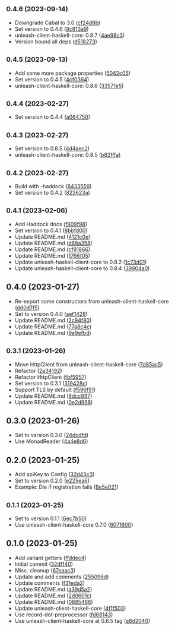 ## <small>0.4.6 (2023-09-14)</small>

* Downgrade Cabal to 3.0 ([cf24d8b](https://github.com/finn-no/unleash-client-haskell/commit/cf24d8b))
* Set version to 0.4.6 ([8c813a9](https://github.com/finn-no/unleash-client-haskell/commit/8c813a9))
* unleash-client-haskell-core: 0.8.7 ([4ae98c3](https://github.com/finn-no/unleash-client-haskell/commit/4ae98c3))
* Version bound all deps ([d518273](https://github.com/finn-no/unleash-client-haskell/commit/d518273))



## <small>0.4.5 (2023-09-13)</small>

* Add some more package properties ([5042c05](https://github.com/finn-no/unleash-client-haskell/commit/5042c05))
* Set version to 0.4.5 ([4cf0364](https://github.com/finn-no/unleash-client-haskell/commit/4cf0364))
* unleash-client-haskell-core: 0.8.6 ([33571e5](https://github.com/finn-no/unleash-client-haskell/commit/33571e5))



## <small>0.4.4 (2023-02-27)</small>

* Set version to 0.4.4 ([a064750](https://github.com/finn-no/unleash-client-haskell/commit/a064750))



## <small>0.4.3 (2023-02-27)</small>

* Set version to 0.8.5 ([4d4aec2](https://github.com/finn-no/unleash-client-haskell/commit/4d4aec2))
* unleash-client-haskell-core: 0.8.5 ([b82fffa](https://github.com/finn-no/unleash-client-haskell/commit/b82fffa))



## <small>0.4.2 (2023-02-27)</small>

* Build with -haddock ([8433559](https://github.com/finn-no/unleash-client-haskell/commit/8433559))
* Set version to 0.4.2 ([822623a](https://github.com/finn-no/unleash-client-haskell/commit/822623a))



## <small>0.4.1 (2023-02-06)</small>

* Add Haddock docs ([f909f98](https://github.com/finn-no/unleash-client-haskell/commit/f909f98))
* Set version to 0.4.1 ([8bbfd00](https://github.com/finn-no/unleash-client-haskell/commit/8bbfd00))
* Update README.md ([4121c0e](https://github.com/finn-no/unleash-client-haskell/commit/4121c0e))
* Update README.md ([d68a358](https://github.com/finn-no/unleash-client-haskell/commit/d68a358))
* Update README.md ([cf91866](https://github.com/finn-no/unleash-client-haskell/commit/cf91866))
* Update README.md ([1766f05](https://github.com/finn-no/unleash-client-haskell/commit/1766f05))
* Update unleash-haskell-client-core to 0.8.2 ([1c73d01](https://github.com/finn-no/unleash-client-haskell/commit/1c73d01))
* Update unleash-haskell-client-core to 0.8.4 ([39904a0](https://github.com/finn-no/unleash-client-haskell/commit/39904a0))



## 0.4.0 (2023-01-27)

* Re-export some constructors from unleash-client-haskell-core ([dd0d7f5](https://github.com/finn-no/unleash-client-haskell/commit/dd0d7f5))
* Set to version 0.4.0 ([aef1428](https://github.com/finn-no/unleash-client-haskell/commit/aef1428))
* Update README.md ([2c94f80](https://github.com/finn-no/unleash-client-haskell/commit/2c94f80))
* Update README.md ([77a8c4c](https://github.com/finn-no/unleash-client-haskell/commit/77a8c4c))
* Update README.md ([9e9efbd](https://github.com/finn-no/unleash-client-haskell/commit/9e9efbd))



## <small>0.3.1 (2023-01-26)</small>

* Move HttpClient from unleash-client-haskell-core ([7d85ac5](https://github.com/finn-no/unleash-client-haskell/commit/7d85ac5))
* Refactor ([2a34192](https://github.com/finn-no/unleash-client-haskell/commit/2a34192))
* Refactor HttpClient ([fbf5957](https://github.com/finn-no/unleash-client-haskell/commit/fbf5957))
* Set version to 0.3.1 ([319428c](https://github.com/finn-no/unleash-client-haskell/commit/319428c))
* Support TLS by default ([f596f51](https://github.com/finn-no/unleash-client-haskell/commit/f596f51))
* Update README.md ([8dcc937](https://github.com/finn-no/unleash-client-haskell/commit/8dcc937))
* Update README.md ([0e2d998](https://github.com/finn-no/unleash-client-haskell/commit/0e2d998))



## 0.3.0 (2023-01-26)

* Set to version 0.3.0 ([24dcdfd](https://github.com/finn-no/unleash-client-haskell/commit/24dcdfd))
* Use MonadReader ([4a4e8d6](https://github.com/finn-no/unleash-client-haskell/commit/4a4e8d6))



## 0.2.0 (2023-01-25)

* Add apiKey to Config ([32d43c3](https://github.com/finn-no/unleash-client-haskell/commit/32d43c3))
* Set to version 0.2.0 ([e225ea6](https://github.com/finn-no/unleash-client-haskell/commit/e225ea6))
* Example: Die if registration fails ([8e5e021](https://github.com/finn-no/unleash-client-haskell/commit/8e5e021))



## <small>0.1.1 (2023-01-25)</small>

* Set to version 0.1.1 ([6ec7b50](https://github.com/finn-no/unleash-client-haskell/commit/6ec7b50))
* Use unleash-client-haskell-core 0.7.0 ([6071600](https://github.com/finn-no/unleash-client-haskell/commit/6071600))



## 0.1.0 (2023-01-25)

* Add variant getters ([ffddec4](https://github.com/finn-no/unleash-client-haskell/commit/ffddec4))
* Initial commit ([32df140](https://github.com/finn-no/unleash-client-haskell/commit/32df140))
* Misc. cleanup ([67eaac3](https://github.com/finn-no/unleash-client-haskell/commit/67eaac3))
* Update and add comments ([255096d](https://github.com/finn-no/unleash-client-haskell/commit/255096d))
* Update comments ([f31eda2](https://github.com/finn-no/unleash-client-haskell/commit/f31eda2))
* Update README.md ([a39d5a2](https://github.com/finn-no/unleash-client-haskell/commit/a39d5a2))
* Update README.md ([2d0601c](https://github.com/finn-no/unleash-client-haskell/commit/2d0601c))
* Update README.md ([0885486](https://github.com/finn-no/unleash-client-haskell/commit/0885486))
* Update unleash-client-haskell-core ([4f1f503](https://github.com/finn-no/unleash-client-haskell/commit/4f1f503))
* Use record-dot-preprocessor ([fd68143](https://github.com/finn-no/unleash-client-haskell/commit/fd68143))
* Use unleash-client-haskell-core at 0.6.5 tag ([a8d2040](https://github.com/finn-no/unleash-client-haskell/commit/a8d2040))
